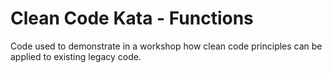 # Clean Code Kata - Functions

Code used to demonstrate in a workshop how clean code principles can be
applied to existing legacy code.